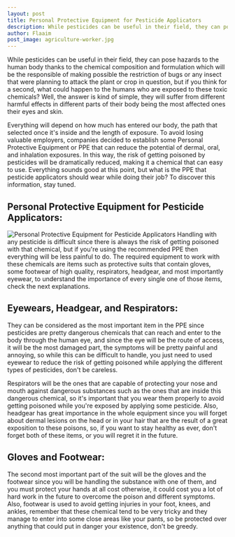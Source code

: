 ```yaml
---
layout: post
title: Personal Protective Equipment for Pesticide Applicators
description: While pesticides can be useful in their field, they can pose hazards to the human body thanks to the chemical composition and formulation which will be the responsible of making possible the restriction of bugs or any insect that were planning to attack the plant or crop in question, but if you think for a second, what could happen to the humans who are exposed to these toxic chemicals
author: Flaaim
post_image: agriculture-worker.jpg
---
```


While pesticides can be useful in their field, they can pose hazards to the human body thanks to the chemical composition and formulation which will be the responsible of making possible the restriction of bugs or any insect that were planning to attack the plant or crop in question, but if you think for a second, what could happen to the humans who are exposed to these toxic chemicals? Well, the answer is kind of simple, they will suffer from different harmful effects in different parts of their body being the most affected ones their eyes and skin.

Everything will depend on how much has entered our body, the path that selected once it's inside and the length of exposure. To avoid losing valuable employers, companies decided to establish some Personal Protective Equipment or PPE that can reduce the potential of dermal, oral, and inhalation exposures. In this way, the risk of getting poisoned by pesticides will be dramatically reduced, making it a chemical that can easy to use. Everything sounds good at this point, but what is the PPE that pesticide applicators should wear while doing their job? To discover this information, stay tuned.

## Personal Protective Equipment for Pesticide Applicators:
![Personal Protective Equipment for Pesticide Applicators](https://safetyworkblog.com/assets/img/agriculture-worker.jpg)
Handling with any pesticide is difficult since there is always the risk of getting poisoned with that chemical, but if you're using the recommended PPE then everything will be less painful to do. The required equipment to work with these chemicals are items such as protective suits that contain gloves, some footwear of high quality, respirators, headgear, and most importantly eyewear, to understand the importance of every single one of those items, check the next explanations.

## Eyewears, Headgear, and Respirators:

They can be considered as the most important item in the PPE since pesticides are pretty dangerous chemicals that can reach and enter to the body through the human eye, and since the eye will be the route of access, it will be the most damaged part, the symptoms will be pretty painful and annoying, so while this can be difficult to handle, you just need to used eyewear to reduce the risk of getting poisoned while applying the different types of pesticides, don't be careless.

Respirators will be the ones that are capable of protecting your nose and mouth against dangerous substances such as the ones that are inside this dangerous chemical, so it's important that you wear them properly to avoid getting poisoned while you're exposed by applying some pesticide. Also, headgear has great importance in the whole equipment since you will forget about dermal lesions on the head or in your hair that are the result of a great exposition to these poisons, so, if you want to stay healthy as ever, don't forget both of these items, or you will regret it in the future.

## Gloves and Footwear:

The second most important part of the suit will be the gloves and the footwear since you will be handling the substance with one of them, and you must protect your hands at all cost otherwise, it could cost you a lot of hard work in the future to overcome the poison and different symptoms. Also, footwear is used to avoid getting injuries in your foot, knees, and ankles, remember that these chemical tend to be very tricky and they manage to enter into some close areas like your pants, so be protected over anything that could put in danger your existence, don't be greedy.



